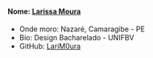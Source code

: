 #### Nome: [Larissa Moura](https://github.com/LariM0ura)
- Onde moro: Nazaré, Camaragibe - PE
- Bio: Design Bacharelado - UNIFBV
- GitHub: [LariM0ura](https://github.com/LariM0ura)
